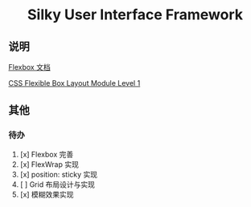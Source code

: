 ﻿<div align="center">
    <h1>Silky User Interface Framework</h1>
</div>

## 说明

[Flexbox 文档](FlexibleBoxModule.md)

[CSS Flexible Box Layout Module Level 1](https://www.w3.org/TR/css-flexbox-1/)

## 其他

### 待办

1. [x] Flexbox 完善
2. [x] FlexWrap 实现
3. [x] position: sticky 实现
4. [ ] Grid 布局设计与实现
5. [x] 模糊效果实现